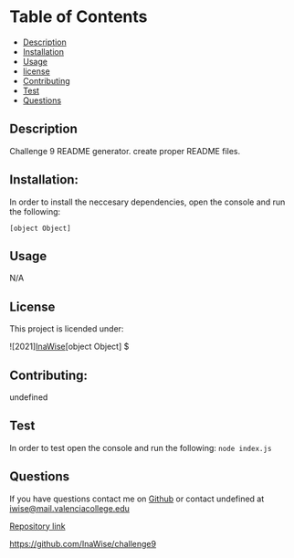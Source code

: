 

# Table of Contents 

* [Description](#Description)
* [Installation](#Installation)
* [Usage](#Usage)
* [license](#License)
* [Contributing](#Contributing)
* [Test](#Test)
* [Questions](#Questions)

## Description
Challenge 9 README generator. create proper README files.

## Installation:
In order to install the neccesary dependencies, open the console and run the following:

```[object Object]```

## Usage
N/A

## License
This project is licended under:

![2021][InaWise](https://choosealicense.com/licenses/mit/)[object Object]
$


## Contributing:
undefined

## Test
In order to test open the console and run the following:
```node index.js```

## Questions
If you have questions contact me on [Github](https://github.com/undefined) or contact
undefined at iwise@mail.valenciacollege.edu






[Repository link](https://github.com/InaWise/9.-Node.js-Challenge-Professional-README-Generator-AKA-challenge9)

https://github.com/InaWise/challenge9


